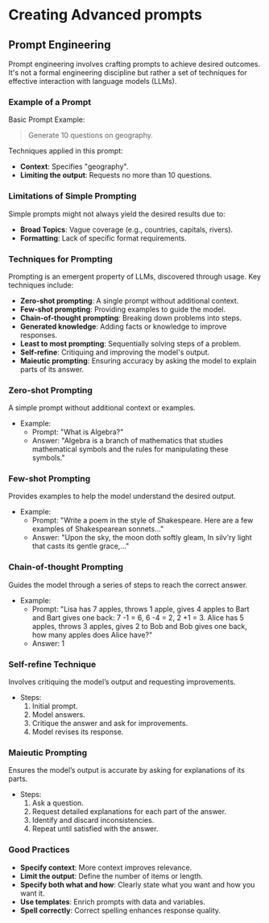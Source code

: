 # Creating Advanced prompts

## Prompt Engineering

Prompt engineering involves crafting prompts to achieve desired outcomes. It's not a formal engineering discipline but rather a set of techniques for effective interaction with language models (LLMs).

### Example of a Prompt

Basic Prompt Example:

> Generate 10 questions on geography.

Techniques applied in this prompt:

- **Context**: Specifies "geography".
- **Limiting the output**: Requests no more than 10 questions.

### Limitations of Simple Prompting

Simple prompts might not always yield the desired results due to:

- **Broad Topics**: Vague coverage (e.g., countries, capitals, rivers).
- **Formatting**: Lack of specific format requirements.

### Techniques for Prompting

Prompting is an emergent property of LLMs, discovered through usage. Key techniques include:

- **Zero-shot prompting**: A single prompt without additional context.
- **Few-shot prompting**: Providing examples to guide the model.
- **Chain-of-thought prompting**: Breaking down problems into steps.
- **Generated knowledge**: Adding facts or knowledge to improve responses.
- **Least to most prompting**: Sequentially solving steps of a problem.
- **Self-refine**: Critiquing and improving the model's output.
- **Maieutic prompting**: Ensuring accuracy by asking the model to explain parts of its answer.

### Zero-shot Prompting

A simple prompt without additional context or examples.

- Example:
  - Prompt: "What is Algebra?"
  - Answer: "Algebra is a branch of mathematics that studies mathematical symbols and the rules for manipulating these symbols."

### Few-shot Prompting

Provides examples to help the model understand the desired output.

- Example:
  - Prompt: "Write a poem in the style of Shakespeare. Here are a few examples of Shakespearean sonnets..."
  - Answer: "Upon the sky, the moon doth softly gleam, In silv'ry light that casts its gentle grace,..."

### Chain-of-thought Prompting

Guides the model through a series of steps to reach the correct answer.

- Example:
  - Prompt: "Lisa has 7 apples, throws 1 apple, gives 4 apples to Bart and Bart gives one back: 7 -1 = 6, 6 -4 = 2, 2 +1 = 3. Alice has 5 apples, throws 3 apples, gives 2 to Bob and Bob gives one back, how many apples does Alice have?"
  - Answer: 1

### Self-refine Technique

Involves critiquing the model’s output and requesting improvements.

- Steps:
  1. Initial prompt.
  2. Model answers.
  3. Critique the answer and ask for improvements.
  4. Model revises its response.

### Maieutic Prompting

Ensures the model’s output is accurate by asking for explanations of its parts.

- Steps:
  1. Ask a question.
  2. Request detailed explanations for each part of the answer.
  3. Identify and discard inconsistencies.
  4. Repeat until satisfied with the answer.

### Good Practices

- **Specify context**: More context improves relevance.
- **Limit the output**: Define the number of items or length.
- **Specify both what and how**: Clearly state what you want and how you want it.
- **Use templates**: Enrich prompts with data and variables.
- **Spell correctly**: Correct spelling enhances response quality.
